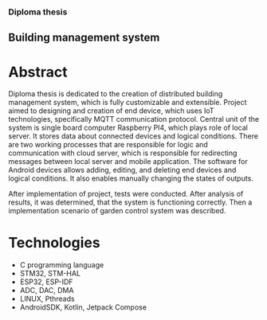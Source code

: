 ### Diploma thesis
## Building management system
# Abstract
Diploma thesis is dedicated to the creation of distributed building management system, which is fully customizable and extensible. 
Project aimed to designing and creation of end device, which uses IoT technologies, specifically MQTT communication protocol. 
Central unit of the system is single board computer Raspberry PI4, which plays role of local server. It stores data about connected devices and logical conditions. 
There are two working processes that are responsible for logic and communication with cloud server, which is responsible for redirecting messages between local server and mobile application.
The software for Android devices allows adding, editing, and deleting end devices and logical conditions. It also enables manually changing the states of outputs.

After implementation of project, tests were conducted. After analysis of results, it was determined, that the system is functioning correctly. 
Then a implementation scenario of garden control system was described.

# Technologies
- C programming language
- STM32, STM-HAL
- ESP32, ESP-IDF
- ADC, DAC, DMA
- LINUX, Pthreads
- AndroidSDK, Kotlin, Jetpack Compose
